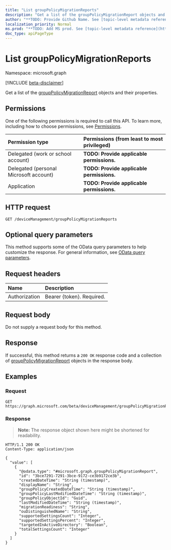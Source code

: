 ```yaml
---
title: "List groupPolicyMigrationReports"
description: "Get a list of the groupPolicyMigrationReport objects and their properties."
author: "**TODO: Provide Github Name. See [topic-level metadata reference](https://msgo.azurewebsites.net/add/document/guidelines/metadata.html#topic-level-metadata)**"
localization_priority: Normal
ms.prod: "**TODO: Add MS prod. See [topic-level metadata reference](https://msgo.azurewebsites.net/add/document/guidelines/metadata.html#topic-level-metadata)**"
doc_type: apiPageType
---
```


# List groupPolicyMigrationReports
Namespace: microsoft.graph

[!INCLUDE [beta-disclaimer](../../includes/beta-disclaimer.md)]

Get a list of the [groupPolicyMigrationReport](../resources/grouppolicymigrationreport.md) objects and their properties.

## Permissions
One of the following permissions is required to call this API. To learn more, including how to choose permissions, see [Permissions](/graph/permissions-reference).

|Permission type|Permissions (from least to most privileged)|
|:---|:---|
|Delegated (work or school account)|**TODO: Provide applicable permissions.**|
|Delegated (personal Microsoft account)|**TODO: Provide applicable permissions.**|
|Application|**TODO: Provide applicable permissions.**|

## HTTP request

<!-- {
  "blockType": "ignored"
}
-->
``` http
GET /deviceManagement/groupPolicyMigrationReports
```

## Optional query parameters
This method supports some of the OData query parameters to help customize the response. For general information, see [OData query parameters](/graph/query-parameters).

## Request headers
|Name|Description|
|:---|:---|
|Authorization|Bearer {token}. Required.|

## Request body
Do not supply a request body for this method.

## Response

If successful, this method returns a `200 OK` response code and a collection of [groupPolicyMigrationReport](../resources/grouppolicymigrationreport.md) objects in the response body.

## Examples

### Request
<!-- {
  "blockType": "request",
  "name": "list_grouppolicymigrationreport"
}
-->
``` http
GET https://graph.microsoft.com/beta/deviceManagement/groupPolicyMigrationReports
```


### Response
>**Note:** The response object shown here might be shortened for readability.
<!-- {
  "blockType": "response",
  "truncated": true,
  "@odata.type": "Collection(microsoft.graph.groupPolicyMigrationReport)"
}
-->
``` http
HTTP/1.1 200 OK
Content-Type: application/json

{
  "value": [
    {
      "@odata.type": "#microsoft.graph.groupPolicyMigrationReport",
      "id": "3bce7291-7291-3bce-9172-ce3b9172ce3b",
      "createdDateTime": "String (timestamp)",
      "displayName": "String",
      "groupPolicyCreatedDateTime": "String (timestamp)",
      "groupPolicyLastModifiedDateTime": "String (timestamp)",
      "groupPolicyObjectId": "Guid",
      "lastModifiedDateTime": "String (timestamp)",
      "migrationReadiness": "String",
      "ouDistinguishedName": "String",
      "supportedSettingsCount": "Integer",
      "supportedSettingsPercent": "Integer",
      "targetedInActiveDirectory": "Boolean",
      "totalSettingsCount": "Integer"
    }
  ]
}
```

